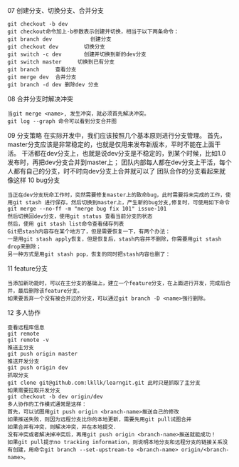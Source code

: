07 创建分支、切换分支、合并分支

    git checkout -b dev
    git checkout命令加上-b参数表示创建并切换，相当于以下两条命令：
    git branch dev            创建分支
    git checkout dev        切换分支
    git switch -c dev       创建并切换到新的dev分支
    git switch master     切换到已有分支
    git branch     查看分支
    git merge dev  合并分支
    git branch -d dev 删除dev 分支
08 合并分支时解决冲突

    当git merge <name>, 发生冲突，就必须首先解决冲突。
    git log --graph 命令可以看到分支合并图
09 分支策略
    在实际开发中，我们应该按照几个基本原则进行分支管理。
    首先，master分支应该是非常稳定的，也就是仅用来发布新版本，平时不能在上面干活。
    干活都在dev分支上，也就是说dev分支是不稳定的，到某个时候，比如1.0发布时，再把dev分支合并到master上；
    团队内部每人都在dev分支上干活，每个人都有自己的分支，时不时向dev分支上合并就可以了
    团队合作的分支看起来就像这样
10 bug分支

    当正在dev分支玩命工作时，突然需要修复master上的致命bug，此时需要将未完成的工作，使用git stash 进行保存。然后切换到master上，产生新的bug分支,修复时，可使用如下命令
    git merge --no-ff -m "merge bug fix 101" issue-101
    然后切换回dev分支，使用git status 查看当前分支的状态
    然后，使用 git stash list命令查看储存列表
    Git把stash内容存在某个地方了，但是需要恢复一下，有两个办法：
    一是用git stash apply恢复，但是恢复后，stash内容并不删除，你需要用git stash drop来删除；
    另一种方式是用git stash pop，恢复的同时把stash内容也删了： 
11 feature分支

    当添加新功能时，可以在主分支的基础上，建立一个feature分支，在上面进行开发，完成后合并，最后删除该feature分支。
    如果要丢弃一个没有被合并过的分支，可以通过git branch -D <name>强行删除。
12 多人协作

    查看远程库信息
    git remote 
    git remote -v
    推送主分支
    git push origin master
    推送开发分支
    git push origin dev
    抓取分支
    git clone git@github.com:lkllk/learngit.git 此时只是抓取了主分支
    如果需要拉取开发分支
    git checkout -b dev origin/dev
    多人协作的工作模式通常是这样：
    首先，可以试图用git push origin <branch-name>推送自己的修改
    如果推送失败，则因为远程分支比你的本地更新，需要先用git pull试图合并
    如果合并有冲突，则解决冲突，并在本地提交.
    没有冲突或者解决掉冲突后，再用git push origin <branch-name>推送就能成功！
    如果git pull提示no tracking information，则说明本地分支和远程分支的链接关系没有创建，用命令git branch --set-upstream-to <branch-name> origin/<branch-name>。

